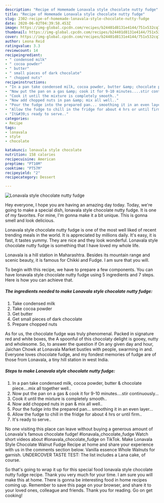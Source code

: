 ```yaml
---
description: "Recipe of Homemade Lonavala style chocolate nutty fudge"
title: "Recipe of Homemade Lonavala style chocolate nutty fudge"
slug: 2302-recipe-of-homemade-lonavala-style-chocolate-nutty-fudge
date: 2020-06-02T04:39:58.453Z
image: https://img-global.cpcdn.com/recipes/b24401d8131e4144/751x532cq70/lonavala-style-chocolate-nutty-fudge-recipe-main-photo.jpg
thumbnail: https://img-global.cpcdn.com/recipes/b24401d8131e4144/751x532cq70/lonavala-style-chocolate-nutty-fudge-recipe-main-photo.jpg
cover: https://img-global.cpcdn.com/recipes/b24401d8131e4144/751x532cq70/lonavala-style-chocolate-nutty-fudge-recipe-main-photo.jpg
author: Leona Reid
ratingvalue: 3.3
reviewcount: 14
recipeingredient:
- " condensed milk"
- " cocoa powder"
- " butter"
- " small pieces of dark chocolate"
- " chopped nuts"
recipeinstructions:
- "In a pan take condensed milk, cocoa powder, butter &amp; chocolate piece....mix all together well.."
- "Now put the pan on a gas &amp; cook it for 9-10 minutes....stir continuously..."
- "Cook it until the mixture is completely smooth.."
- "Now add chopped nuts in pan &amp; mix all well.."
- "Pour the fudge into the prepared pan... smoothing it in an even layer..."
- "Allow the fudge to chill in the fridge for about 4 hrs or until firm.."
- "It&#39;s ready to serve.."
categories:
- Recipe
tags:
- lonavala
- style
- chocolate

katakunci: lonavala style chocolate 
nutrition: 158 calories
recipecuisine: American
preptime: "PT10M"
cooktime: "PT57M"
recipeyield: "2"
recipecategory: Dessert

---
```



![Lonavala style chocolate nutty fudge](https://img-global.cpcdn.com/recipes/b24401d8131e4144/751x532cq70/lonavala-style-chocolate-nutty-fudge-recipe-main-photo.jpg)

Hey everyone, I hope you are having an amazing day today. Today, we're going to make a special dish, lonavala style chocolate nutty fudge. It is one of my favorites. For mine, I'm gonna make it a bit unique. This is gonna smell and look delicious.

Lonavala style chocolate nutty fudge is one of the most well liked of recent trending meals in the world. It is appreciated by millions daily. It's easy, it is fast, it tastes yummy. They are nice and they look wonderful. Lonavala style chocolate nutty fudge is something that I have loved my whole life.

Lonavala is a hill station in Maharashtra. Besides its mountain range and scenic beauty, it is famous for Chikki and Fudge. I am sure that you will.


To begin with this recipe, we have to prepare a few components. You can have lonavala style chocolate nutty fudge using 5 ingredients and 7 steps. Here is how you can achieve that.

<!--inarticleads1-->

##### The ingredients needed to make Lonavala style chocolate nutty fudge:

1. Take  condensed milk
1. Take  cocoa powder
1. Get  butter
1. Get  small pieces of dark chocolate
1. Prepare  chopped nuts


As for us, the chocolate fudge was truly phenomenal. Packed in signature red and white boxes, the A spoonful of this chocolaty delight is gooey, nutty and wholesome. So, to answer the question if On any given day and hour, Jaichan Chowk at Lonavala Market bustles with people, swarming in and. Everyone loves chocolate fudge, and my fondest memories of fudge are of those from Lonavala, a tiny hill station in west India. 

<!--inarticleads2-->

##### Steps to make Lonavala style chocolate nutty fudge:

1. In a pan take condensed milk, cocoa powder, butter &amp; chocolate piece....mix all together well..
1. Now put the pan on a gas &amp; cook it for 9-10 minutes....stir continuously...
1. Cook it until the mixture is completely smooth..
1. Now add chopped nuts in pan &amp; mix all well..
1. Pour the fudge into the prepared pan... smoothing it in an even layer...
1. Allow the fudge to chill in the fridge for about 4 hrs or until firm..
1. It&#39;s ready to serve..


No one visiting this place can leave without buying a generous amount of Lonavala&#39;s famous chocolate fudge! #lonavala_chocolate_fudge Watch short videos about #lonavala_chocolate_fudge on TikTok. Make Lonavala Style Chocolate Walnut Fudge Recipe at home and share your experience with us in the comments section below. Vanilla essence Whole Walnuts for garnish. UNDERCOVER TASTE TEST: The list includes a Lana cake, of course. 

So that's going to wrap it up for this special food lonavala style chocolate nutty fudge recipe. Thank you very much for your time. I am sure you will make this at home. There is gonna be interesting food in home recipes coming up. Remember to save this page on your browser, and share it to your loved ones, colleague and friends. Thank you for reading. Go on get cooking!

